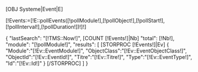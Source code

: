 
[OBJ Systeme|Event|E]

[!Events:=[!E::pollEvents([!pollModule!],[!pollObject!],[!pollStart!],[!pollInterval!],[!pollDuration!])!]!]


{
    "lastSearch": "[!TMS::Now!]",
    [COUNT [!Events!]|Nb]
    "total": [!Nb!],
    "module": "[!pollModule!]",
    "results":
    [
        [STORPROC [!Events!]|Ev]
            {
                "Module":"[!Ev::EventModule!]",
                "ObjectClass":"[!Ev::EventObjectClass!]",
                "ObjectId":"[!Ev::EventId!]",
                "Titre":"[!Ev::Titre!]",
                "Type":"[!Ev::EventType!]",
                "Id":"[!Ev::Id!]"
            }
        [/STORPROC]
    ]
}


